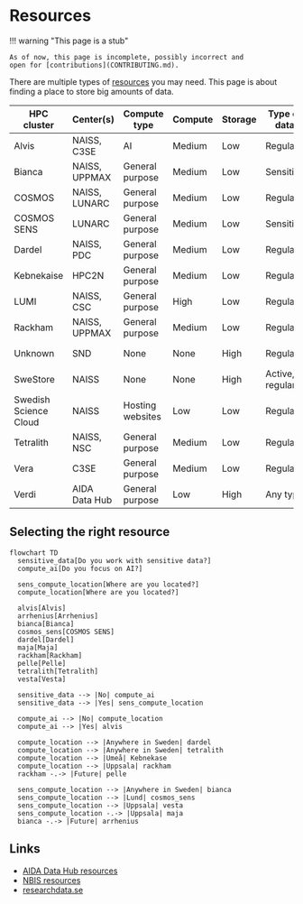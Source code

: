 # Resources

!!! warning "This page is a stub"

    As of now, this page is incomplete, possibly incorrect and
    open for [contributions](CONTRIBUTING.md).

There are multiple types of [resources](resources.md) you may need.
This page is about finding a place to store big amounts of data.

<!-- markdownlint-disable MD013 --><!-- Tables cannot be split up over lines, hence will break 80 characters per line -->

HPC cluster           | Center(s)              | Compute type    | Compute | Storage |Type of data        | Costs for user | Accessible for
----------------------|------------------------|-----------------|---------|---------|--------------------|----------------|------
Alvis                 | NAISS, C3SE            | AI              | Medium  | Low     | Regular            | Free           | Swedish researchers
Bianca                | NAISS, UPPMAX          | General purpose | Medium  | Low     | Sensitive          | Free           | Swedish researchers
COSMOS                | NAISS, LUNARC          | General purpose | Medium  | Low     | Regular            | Free           | Swedish researchers
COSMOS SENS           | LUNARC                 | General purpose | Medium  | Low     | Sensitive          | Free           | Lund researchers
Dardel                | NAISS, PDC             | General purpose | Medium  | Low     | Regular            | Free           | Swedish researchers
Kebnekaise            | HPC2N                  | General purpose | Medium  | Low     | Regular            | Free           | Umeå researchers
LUMI                  | NAISS, CSC             | General purpose | High    | Low     | Regular            | Free           | Swedish researchers
Rackham               | NAISS, UPPMAX          | General purpose | Medium  | Low     | Regular            | Free           | Uppsala researchers
Unknown               | SND                    | None            | None    | High    | Regular            | Free           | Swedish researchers
SweStore              | NAISS                  | None            | None    | High    | Active, regular    | Free           | Swedish researchers
Swedish Science Cloud | NAISS                  | Hosting websites| Low     | Low     | Regular            | Free           | Swedish researchers
Tetralith             | NAISS, NSC             | General purpose | Medium  | Low     | Regular            | Free           | Swedish researchers
Vera                  | C3SE                   | General purpose | Medium  | Low     | Regular            | Free           | Linköping researchers
Verdi                 | AIDA Data Hub          | General purpose | Low     | High    | Any type           | Depends        | Anyone

<!-- markdownlint-enable MD013 -->

## Selecting the right resource

```mermaid
flowchart TD
  sensitive_data[Do you work with sensitive data?]
  compute_ai[Do you focus on AI?]

  sens_compute_location[Where are you located?]
  compute_location[Where are you located?]

  alvis[Alvis]
  arrhenius[Arrhenius]
  bianca[Bianca]
  cosmos_sens[COSMOS SENS]
  dardel[Dardel]
  maja[Maja]
  rackham[Rackham]
  pelle[Pelle]
  tetralith[Tetralith]
  vesta[Vesta]

  sensitive_data --> |No| compute_ai
  sensitive_data --> |Yes| sens_compute_location

  compute_ai --> |No| compute_location
  compute_ai --> |Yes| alvis

  compute_location --> |Anywhere in Sweden| dardel
  compute_location --> |Anywhere in Sweden| tetralith
  compute_location --> |Umeå| Kebnekase
  compute_location --> |Uppsala| rackham
  rackham -.-> |Future| pelle

  sens_compute_location --> |Anywhere in Sweden| bianca
  sens_compute_location --> |Lund| cosmos_sens
  sens_compute_location --> |Uppsala| vesta
  sens_compute_location -.-> |Uppsala| maja
  bianca -.-> |Future| arrhenius
```

## Links

- [AIDA Data Hub resources](https://nbisweden.github.io/aida-datahub-docs/)
- [NBIS resources](https://nbis.se/services/computational-resources)
- [researchdata.se](https://researchdata.se/en)
